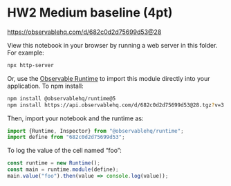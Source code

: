 # HW2 Medium baseline (4pt)

https://observablehq.com/d/682c0d2d75699d53@28

View this notebook in your browser by running a web server in this folder. For
example:

~~~sh
npx http-server
~~~

Or, use the [Observable Runtime](https://github.com/observablehq/runtime) to
import this module directly into your application. To npm install:

~~~sh
npm install @observablehq/runtime@5
npm install https://api.observablehq.com/d/682c0d2d75699d53@28.tgz?v=3
~~~

Then, import your notebook and the runtime as:

~~~js
import {Runtime, Inspector} from "@observablehq/runtime";
import define from "682c0d2d75699d53";
~~~

To log the value of the cell named “foo”:

~~~js
const runtime = new Runtime();
const main = runtime.module(define);
main.value("foo").then(value => console.log(value));
~~~
